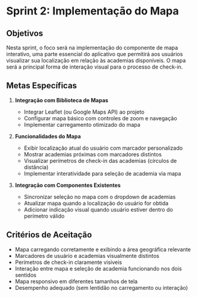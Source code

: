 # Sprint 2: Implementação do Mapa

## Objetivos

Nesta sprint, o foco será na implementação do componente de mapa interativo, uma parte essencial do aplicativo que permitirá aos usuários visualizar sua localização em relação às academias disponíveis. O mapa será a principal forma de interação visual para o processo de check-in.

## Metas Específicas

1. **Integração com Biblioteca de Mapas**
   - Integrar Leaflet (ou Google Maps API) ao projeto
   - Configurar mapa básico com controles de zoom e navegação
   - Implementar carregamento otimizado do mapa

2. **Funcionalidades do Mapa**
   - Exibir localização atual do usuário com marcador personalizado
   - Mostrar academias próximas com marcadores distintos
   - Visualizar perímetros de check-in das academias (círculos de distância)
   - Implementar interatividade para seleção de academia via mapa

3. **Integração com Componentes Existentes**
   - Sincronizar seleção no mapa com o dropdown de academias
   - Atualizar mapa quando a localização do usuário for obtida
   - Adicionar indicação visual quando usuário estiver dentro do perímetro válido

## Critérios de Aceitação

- Mapa carregando corretamente e exibindo a área geográfica relevante
- Marcadores de usuário e academias visualmente distintos
- Perímetros de check-in claramente visíveis
- Interação entre mapa e seleção de academia funcionando nos dois sentidos
- Mapa responsivo em diferentes tamanhos de tela
- Desempenho adequado (sem lentidão no carregamento ou interação) 